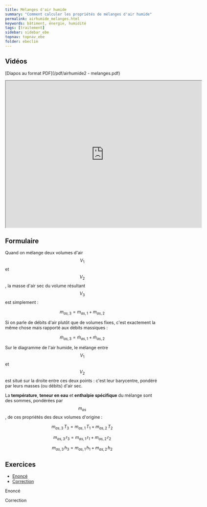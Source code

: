 ```yaml
---
title: Mélanges d'air humide
summary: "Comment calculer les propriétés de mélanges d'air humide"
permalink: airhumide_melanges.html
keywords: bâtiment, énergie, humidité
tags: [traitement]
sidebar: sidebar_ebe
topnav: topnav_ebe
folder: ebeclim
---
```


## Vidéos

[Diapos au format PDF](/pdf/airhumide2 - melanges.pdf)

<iframe src="https://player.vimeo.com/video/99904962?color=ff9933&portrait=0" width="640" height="480" frameborder="1" webkitallowfullscreen mozallowfullscreen allowfullscreen></iframe>

## Formulaire

Quand on mélange deux volumes d'air $$V_1$$ et $$V_2$$, la masse d'air sec du volume résultant $$V_3$$ est simplement :

$$ m_{as,3} = m_{as,1} + m_{as,2} $$

Si on parle de débits d'air plutôt que de volumes fixes, c'est exactement la même chose mais rapporté aux débits massiques :

$$ \dot{m}_{as,3} = \dot{m}_{as,1} + \dot{m}_{as,2} $$

Sur le diagramme de l'air humide, le mélange entre $$V_1$$ et $$V_2$$ est situé sur la droite entre ces deux points : c'est leur barycentre, pondéré par leurs masses (ou débits) d'air sec.

La **température**, **teneur en eau** et **enthalpie spécifique** du mélange sont des sommes, pondérées par $$m_{as}$$, de ces propriétés des deux volumes d'origine :

$$ m_{as,3} \, T_3 = m_{as,1} \, T_1 + m_{as,2} \, T_2 $$

$$ m_{as,3} \, r_3 = m_{as,1} \, r_1 + m_{as,2} \, r_2 $$

$$ m_{as,3} \, h_3 = m_{as,1} \, h_1 + m_{as,2} \, h_2 $$

## Exercices

<ul id="profileTabs" class="nav nav-tabs">
    <li class="active"><a class="noCrossRef" href="#enonce" data-toggle="tab">Enoncé</a></li>
    <li><a class="noCrossRef" href="#correction" data-toggle="tab">Correction</a></li>
</ul>

<div class="tab-content">

<div role="tabpanel" class="tab-pane active" id="enonce" markdown="1">

Enoncé

</div>

<div role="tabpanel" class="tab-pane" id="correction" markdown="1">

Correction

</div>

</div>
